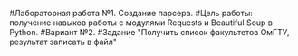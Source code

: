 #Лабораторная работа №1. Создание парсера.
#Цель работы: получение навыков работы с модулями Requests и Beautiful Soup в Python.
#Вариант №2. 
#Задание "Получить список факультетов ОмГТУ, результат записать в файл"
